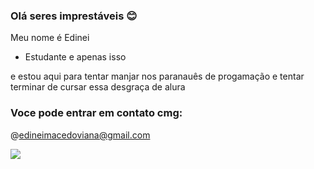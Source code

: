 ### Olá seres imprestáveis 😊

Meu nome é Edinei

- Estudante e apenas isso

e estou aqui para tentar manjar nos paranauês de progamação
e tentar terminar de cursar essa desgraça de alura

### Voce pode entrar em contato cmg:

@edineimacedoviana@gmail.com

![](https://media1.tenor.com/m/fe0_VC-kyjYAAAAC/jiafei-jiafei-queen.gif)



